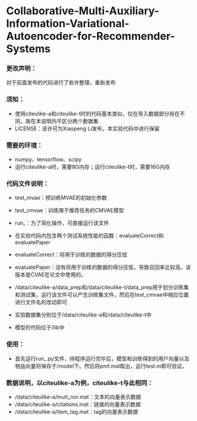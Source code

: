 # Collaborative-Multi-Auxiliary-Information-Variational-Autoencoder-for-Recommender-Systems
### 更改声明：
对于前面发布的代码进行了些许整理，重新发布


### 须知：
* 使用citeulike-a和citeulike-t时的代码基本类似，仅在导入数据部分存在不同，故在本说明内不区分两个数据集
* LICENSE：该许可为Xiaopeng Li发布，本实验代码中进行保留


### 需要的环境：
* numpy、tensorflow、scipy
* 运行citeulike-a时，需要8G内存；运行citeulike-t时，需要16G内存


### 代码文件说明：
* test_mvae：预训练MVAE的初始化参数
* test_cmvae：训练用于推荐任务的CMVAE模型
* run_：为了简化操作，可直接运行该文件

* 在实验代码内包含两个测试系统性能的函数：evaluateCorrect和evaluatePaper
* evaluateCorrect：将用于训练的数据的得分压低
* evaluatePaper：没有将用于训练的数据的得分压低，导致召回率比较高，该版本是CVAE在论文中使用的。

* /data/citeulike-a/data_prep和/data/citeulike-t/data_prep用于划分训练集和测试集，运行该文件可以产生训练集文件，然后在test_cmvae中相应位置进行文件名的改动即可

* 实验数据集分别位于/data/citeulike-a和/data/citeulike-t中
* 模型的代码位于/lib中


### 使用：
* 首先运行run_.py文件，待程序运行完毕后，模型和训练得到的用户向量以及物品向量将保存于/model下。然后将pmf.mat取出，运行test.m即可验证。

### 数据说明，以citeulike-a为例，citeulike-t与此相同：
* /data/citeulike-a/mult_nor.mat：文本的向量表示数据
* /data/citeulike-a/citations.mat：链接的向量表示数据
* /data/citeulike-a/item_tag.mat：tag的向量表示数据
